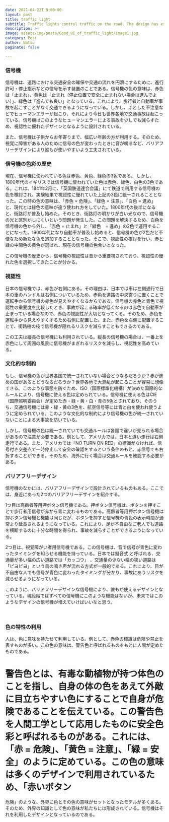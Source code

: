```yaml
---
date: 2021-04-22T 9:00:00
layout: post
title: traffic light
subtitle: Traffic lights control traffic on the road. The design has excellent visibility to prevent traffic accidents.
description: >-
image: assets/img/posts/Good_UI_of_traffic_light/image1.jpg
category: Post
author: Natsu
paginate: false

---
```


### 信号機


信号機は、道路における交通安全の確保や交通の流れを円滑にするために、進行許可・停止指示などの信号を示す装置のことである。信号機の色の意味は、赤色は「止まれ」、黄色は「止まれ（停止位置で安全に止まれない場合は進んでよい）」、緑色は「進んでも良い」となっている。これにより、歩行者と自動車が事故を起こすことがなく交通できるようになっている。しかし、ふとした不注意などでヒューマンエラーが起こり、それにより今日も世界各地で交通事故は起こっている。信号機はこのようなヒューマンエラーによる事故を少しでも減らすため、視認性に優れたデザインとなるように設計されている。

また、信号機は子供からお年寄りまで、幅広い年齢の方が利用する。そのため、視覚に障害がある人のために信号の色が変わったときに音が鳴るなど、バリアフリーデザインにより誰もが使いやすいよう工夫されている。

### 信号機の色彩の歴史

現在、信号機に使われている色は赤色、黄色、緑色の3色である。
しかし、1800年代のイギリスでは信号機に使われていた色は赤色、緑色、白色の3色である。これは、1841年2月に、「英国鉄道連合会議」にて鉄道で利用する信号機の色を検討され、実験結果で視認性に優れていた上記の3色に統一されることとなった。この時の色の意味は、「赤色
= 危険」、「緑色 = 注意」、「白色 =
進め」と、現代とは緑色の意味が違う使われ方をしていた。1800年代の後半になると、街路灯が普及し始めた。そのとき、街路灯の明かりが白い光なので、信号機の光と区別がしにくいという問題が発生した。この問題を解決するため、白色を信号機の色から外し、「赤色
= 止まれ」と「緑色　=
進め」の2色で運用することになった。1900年代になり自動車が普及し始めると、信号機の色が2色だと不便なため新たな色を追加することとなった。そこで、視認性の検討を行い、赤と緑の中間色の黄色が選ばれ、現在の信号機の色合いとなった。

この信号機の歴史から、信号機の視認性は昔から重要視されており、視認性の優れた色を選択してきたことが分かる。

### 視認性

日本の信号機では、赤色が右側にある。その理由は、日本では車は左側通行で日本の車のハンドルは右側についているため、赤色を道路の中央寄りに置くことで運転手から信号機の赤色が見えやすくなるからである。信号機の赤色と青色で視認性の重要度を比較したとき、事故が起こる確率が低くなるのは赤色で自動車が止まっている場合なので、赤色の視認性が大切となってくる。そのため、赤色を運転手から見えやすくするため右側に配置した。また、赤色を右側に配置することで、街路樹の枝で信号機が隠れるリスクを減らすこともできるのである。

この工夫は縦長の信号機にも利用されている。縦長の信号機の場合は、一番上を赤色にして周囲の風景に信号機がまぎれるリスクを減らし、視認性を高めている。

### 文化的な制約

もし、信号機の色が世界各国で統一されていない場合どうなるだろうか？赤が進めの国があるとどうなるだろうか？世界各地で大混乱が起こることが容易に想像できる。このような事態を防ぐため、ISO（国際標準化機構）が決めた国際的なルールにより、信号機に使える色は定められている。信号機に使える色はCIE（国際照明委員会）が定めた赤・緑・黄・白・青の5色とされており、そのうち、交通信号機には赤・緑・黄の3色を、航空信号等には青と白を使われ使うように定められている。このような文化的な制約により信号機の色が統一されていないことによる大事故を防いでいる。

しかし、信号機の色は統一されていても交通ルールは各国で違いが見られる場合があるので注意が必要である。例として、アメリカでは、日本と違い走行は右側走行である。また、アメリカでは「NO TURN ON RED」の標識がなければ、信号付き交差点で一時停止して安全の確認をするという条件のもと、赤信号でも右折することができる。そのため、海外に行く場合は交通ルールを確認する必要がある。

### バリアフリーデザイン

信号機のなかには、バリアフリーデザインで設計されているものもある。ここでは、身近にあった2つのバリアフリーデザインを紹介する。

1つ目は高齢者等用押ボタン信号機である。押ボタン信号機は、ボタンを押すことで歩行者用信号が赤から青に変わるものである。高齢者等用押ボタン信号機は押ボタン信号機と機能は同じだが、ボタンを押すと信号機の青色の表示時間が通常より延長されるようになっている。これにより、足が不自由なご老人でも道路を横断するのに十分な時間を得られ、事故を減らすことができるようになっている。

2つ目は、視覚障がい者用信号機である。この信号機は、音で信号が青色に変わったタイミングを知らせる機能を持っている。日本では擬音式
と呼ばれる、交通量が多い幅の広い道路では「カッコウ」
、交通量の少ない幅の狭い道路は「ピヨピヨ」という鳥の鳴き声が流れる方式が一般的である。これにより、目が不自由な人でも信号が青色に変わったタイミングが分かり、事故にあうリスクを減らせるようになっている。

このように、バリアフリーデザインな信号機により、誰もが使えるデザインとなっている。現段階ではすべての信号機にこのような機能はないが、未来ではこのようなデザインの信号機が増えていけばいいなと思う。

　

### 色の特性の利用

人は、色に意味を持たせて利用している。例として、赤色の標識は危険や禁止を表すものが多い。この色の意味は、警告色と呼ばれるものをもとに人間が定めたものである。

警告色とは、有毒な動植物が持つ体色のことを指し、自身の体の色をあえて外敵に目立ちやすい色にすることで自身が危険であることを伝えている。この警告色を人間工学として応用したものに安全色彩と呼ばれるものがある。これには、「赤
= 危険」、「黄色 = 注意」、「緑 =
安全」のように定めている。この色の意味は多くのデザインで利用されているため、「赤いボタン
=
危険」のような、外界に色とその色の意味がセットとなったモデルが多くある。そのため、外界の知識として色の意味が私たちには形成されている。信号機はそれを利用したデザインとなっているのである。
